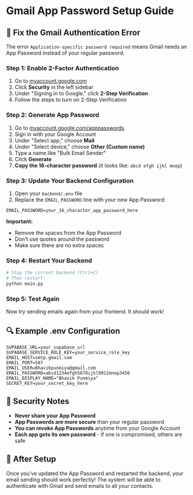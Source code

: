 # Gmail App Password Setup Guide

## 🔧 **Fix the Gmail Authentication Error**

The error `Application-specific password required` means Gmail needs an App Password instead of your regular password.

### **Step 1: Enable 2-Factor Authentication**

1. Go to [myaccount.google.com](https://myaccount.google.com)
2. Click **Security** in the left sidebar
3. Under "Signing in to Google," click **2-Step Verification**
4. Follow the steps to turn on 2-Step Verification

### **Step 2: Generate App Password**

1. Go to [myaccount.google.com/apppasswords](https://myaccount.google.com/apppasswords)
2. Sign in with your Google Account
3. Under "Select app," choose **Mail**
4. Under "Select device," choose **Other (Custom name)**
5. Type a name like "Bulk Email Sender"
6. Click **Generate**
7. **Copy the 16-character password** (it looks like: `abcd efgh ijkl mnop`)

### **Step 3: Update Your Backend Configuration**

1. Open your `backend/.env` file
2. Replace the `EMAIL_PASSWORD` line with your new App Password:

```env
EMAIL_PASSWORD=your_16_character_app_password_here
```

**Important:** 
- Remove the spaces from the App Password
- Don't use quotes around the password
- Make sure there are no extra spaces

### **Step 4: Restart Your Backend**

```bash
# Stop the current backend (Ctrl+C)
# Then restart:
python main.py
```

### **Step 5: Test Again**

Now try sending emails again from your frontend. It should work!

## 🔍 **Example .env Configuration**

```env
SUPABASE_URL=your_supabase_url
SUPABASE_SERVICE_ROLE_KEY=your_service_role_key
EMAIL_HOST=smtp.gmail.com
EMAIL_PORT=587
EMAIL_USER=Bhavikpunmiya@gmail.com
EMAIL_PASSWORD=abcd1234efgh5678ijkl9012mnop3456
EMAIL_DISPLAY_NAME="Bhavik Punmiya"
SECRET_KEY=your_secret_key_here
```

## 🚨 **Security Notes**

- **Never share your App Password**
- **App Passwords are more secure** than your regular password
- **You can revoke App Passwords** anytime from your Google Account
- **Each app gets its own password** - if one is compromised, others are safe

## 🎯 **After Setup**

Once you've updated the App Password and restarted the backend, your email sending should work perfectly! The system will be able to authenticate with Gmail and send emails to all your contacts. 